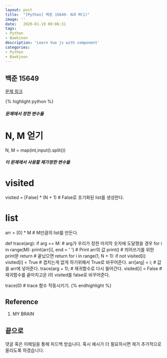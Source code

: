 ```yaml
---
layout: post
title:  "[Python] 백준 15649- N과 M(1)"
image: ''
date:   2020-01-19 00:06:31
tags:
- Python
- Baekjoon
description: 'Learn Vue js with component'
categories:
- Python
- Baekjoon
---
```


## 백준 15649
<a href="https://www.acmicpc.net/problem/15649">문제 링크</a>

{% highlight python %}
##### 문제에서 정한 변수들
# N, M 얻기
N, M = map(int,input().split())

##### 이 문제에서 사용할 제가정한 변수들
# visited
visited = [False] * (N + 1) # False로 초기화된 list를 생성한다.
# list
arr = [0] * M # M만큼의 list를 만든다.

def trace(arg):
    if arg == M: # arg가 우리가 정한 마지막 숫자에 도달했을 경우
        for i in range(M):
            print(arr[i], end = ' ') # Print arr의 값
        print() # 띄어쓰기를 위한 print문
        return # 끝났으면 return
    for i in range(1, N + 1):
        if not visited[i]:
            visited[i] = True # 겹치는게 없게 하기위해서 True로 바꾸어준다.
            arr[arg] = i; # 값을 arr에 넣어준다.
            trace(arg + 1); # 재귀함수로 다시 들어간다.
            visited[i] = False # 재귀함수를 끝마치고온 i의 visited를 false로 바꾸어준다.

trace(0) # trace 함수 작동시키기.
{% endhighlight %}

## Reference
1. MY BRAIN

## 끝으로
댓글 혹은 이메일을 통해 피드백 받습니다. 혹시 예시가 더 필요하시면 제가 추가적으로 올리도록 하겠습니다.
